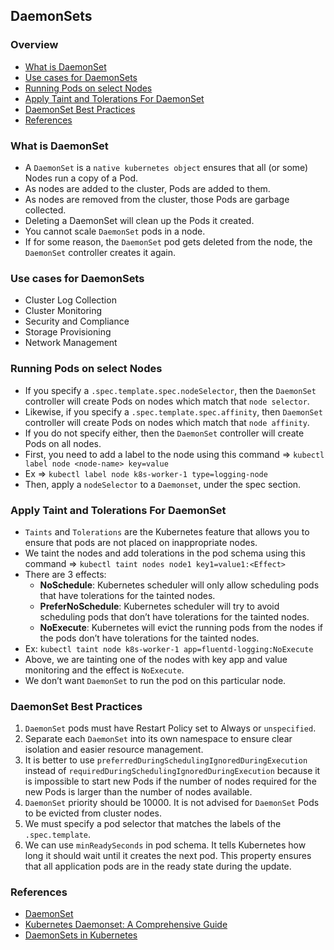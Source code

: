 ## DaemonSets

### Overview
- [What is DaemonSet](#what-is-daemonset)
- [Use cases for DaemonSets](#use-cases-for-daemonsets)
- [Running Pods on select Nodes](#running-pods-on-select-nodes)
- [Apply Taint and Tolerations For DaemonSet](#apply-taint-and-tolerations-for-daemonset)
- [DaemonSet Best Practices](#daemonset-best-practices)
- [References](#references)

### What is DaemonSet
- A `DaemonSet` is a `native kubernetes object` ensures that all (or some) Nodes run a copy of a Pod.
- As nodes are added to the cluster, Pods are added to them.
- As nodes are removed from the cluster, those Pods are garbage collected.
- Deleting a DaemonSet will clean up the Pods it created.
- You cannot scale `DaemonSet` pods in a node.
- If for some reason, the `DaemonSet` pod gets deleted from the node, the `DaemonSet` controller creates it again.

### Use cases for DaemonSets
- Cluster Log Collection
- Cluster Monitoring
- Security and Compliance
- Storage Provisioning
- Network Management

### Running Pods on select Nodes
- If you specify a `.spec.template.spec.nodeSelector`, then the `DaemonSet` controller will create Pods on nodes which match that `node selector`.
- Likewise, if you specify a `.spec.template.spec.affinity`, then `DaemonSet` controller will create Pods on nodes which match that `node affinity`.
- If you do not specify either, then the `DaemonSet` controller will create Pods on all nodes.
- First, you need to add a label to the node using this command => `kubectl label node <node-name> key=value`
- Ex => `kubectl label node k8s-worker-1 type=logging-node`
- Then, apply a `nodeSelector` to a `Daemonset`, under the spec section.

### Apply Taint and Tolerations For DaemonSet
- `Taints` and `Tolerations` are the Kubernetes feature that allows you to ensure that pods are not placed on inappropriate nodes.
- We taint the nodes and add tolerations in the pod schema using this command => `kubectl taint nodes node1 key1=value1:<Effect>`
- There are 3 effects:
  - **NoSchedule**: Kubernetes scheduler will only allow scheduling pods that have tolerations for the tainted nodes.
  - **PreferNoSchedule**: Kubernetes scheduler will try to avoid scheduling pods that don’t have tolerations for the tainted nodes.
  - **NoExecute**: Kubernetes will evict the running pods from the nodes if the pods don’t have tolerations for the tainted nodes.
- Ex: `kubectl taint node k8s-worker-1 app=fluentd-logging:NoExecute`
- Above, we are tainting one of the nodes with key app and value monitoring and the effect is `NoExecute`.
- We don’t want `DaemonSet` to run the pod on this particular node.

### DaemonSet Best Practices
1. `DaemonSet` pods must have Restart Policy set to Always or `unspecified`.
2. Separate each `DaemonSet` into its own namespace to ensure clear isolation and easier resource management.
3. It is better to use `preferredDuringSchedulingIgnoredDuringExecution` instead of `requiredDuringSchedulingIgnoredDuringExecution` because it is impossible to start new Pods if the number of nodes required for the new Pods is larger than the number of nodes available.
4. `DaemonSet` priority should be 10000. It is not advised for `DaemonSet` Pods to be evicted from cluster nodes.
5. We must specify a pod selector that matches the labels of the `.spec.template`. 
6. We can use `minReadySeconds` in pod schema. It tells Kubernetes how long it should wait until it creates the next pod. This property ensures that all application pods are in the ready state during the update.


### References
- [DaemonSet](https://kubernetes.io/docs/concepts/workloads/controllers/daemonset/)
- [Kubernetes Daemonset: A Comprehensive Guide](https://devopscube.com/kubernetes-daemonset/)
- [DaemonSets in Kubernetes](https://www.youtube.com/watch?v=FGJ5OeFItd4)